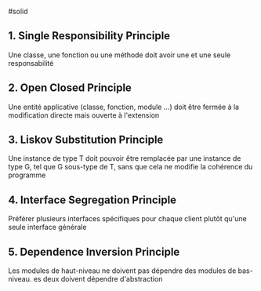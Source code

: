 #solid

## 1. Single Responsibility Principle

Une classe, une fonction ou une méthode doit avoir une et une seule responsabilité

## 2. Open Closed Principle

Une entité applicative (classe, fonction, module …) doit être fermée à la modification directe mais ouverte à l'extension

## 3. Liskov Substitution Principle

Une instance de type T doit pouvoir être remplacée par une instance de type G, tel que G sous-type de T, sans que cela ne modifie la cohérence du programme

## 4. Interface Segregation Principle

Préférer plusieurs interfaces spécifiques pour chaque client plutôt qu'une seule interface générale

## 5. Dependence Inversion Principle

Les modules de haut-niveau ne doivent pas dépendre des modules de bas-niveau. es deux doivent dépendre d'abstraction
